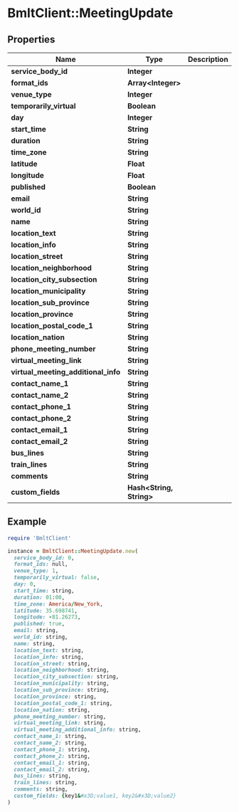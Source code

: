 # BmltClient::MeetingUpdate

## Properties

| Name | Type | Description | Notes |
| ---- | ---- | ----------- | ----- |
| **service_body_id** | **Integer** |  |  |
| **format_ids** | **Array&lt;Integer&gt;** |  |  |
| **venue_type** | **Integer** |  |  |
| **temporarily_virtual** | **Boolean** |  | [optional] |
| **day** | **Integer** |  |  |
| **start_time** | **String** |  |  |
| **duration** | **String** |  |  |
| **time_zone** | **String** |  | [optional] |
| **latitude** | **Float** |  |  |
| **longitude** | **Float** |  |  |
| **published** | **Boolean** |  |  |
| **email** | **String** |  | [optional] |
| **world_id** | **String** |  | [optional] |
| **name** | **String** |  |  |
| **location_text** | **String** |  | [optional] |
| **location_info** | **String** |  | [optional] |
| **location_street** | **String** |  | [optional] |
| **location_neighborhood** | **String** |  | [optional] |
| **location_city_subsection** | **String** |  | [optional] |
| **location_municipality** | **String** |  | [optional] |
| **location_sub_province** | **String** |  | [optional] |
| **location_province** | **String** |  | [optional] |
| **location_postal_code_1** | **String** |  | [optional] |
| **location_nation** | **String** |  | [optional] |
| **phone_meeting_number** | **String** |  | [optional] |
| **virtual_meeting_link** | **String** |  | [optional] |
| **virtual_meeting_additional_info** | **String** |  | [optional] |
| **contact_name_1** | **String** |  | [optional] |
| **contact_name_2** | **String** |  | [optional] |
| **contact_phone_1** | **String** |  | [optional] |
| **contact_phone_2** | **String** |  | [optional] |
| **contact_email_1** | **String** |  | [optional] |
| **contact_email_2** | **String** |  | [optional] |
| **bus_lines** | **String** |  | [optional] |
| **train_lines** | **String** |  | [optional] |
| **comments** | **String** |  | [optional] |
| **custom_fields** | **Hash&lt;String, String&gt;** |  | [optional] |

## Example

```ruby
require 'BmltClient'

instance = BmltClient::MeetingUpdate.new(
  service_body_id: 0,
  format_ids: null,
  venue_type: 1,
  temporarily_virtual: false,
  day: 0,
  start_time: string,
  duration: 01:00,
  time_zone: America/New_York,
  latitude: 35.698741,
  longitude: -81.26273,
  published: true,
  email: string,
  world_id: string,
  name: string,
  location_text: string,
  location_info: string,
  location_street: string,
  location_neighborhood: string,
  location_city_subsection: string,
  location_municipality: string,
  location_sub_province: string,
  location_province: string,
  location_postal_code_1: string,
  location_nation: string,
  phone_meeting_number: string,
  virtual_meeting_link: string,
  virtual_meeting_additional_info: string,
  contact_name_1: string,
  contact_name_2: string,
  contact_phone_1: string,
  contact_phone_2: string,
  contact_email_1: string,
  contact_email_2: string,
  bus_lines: string,
  train_lines: string,
  comments: string,
  custom_fields: {key1&#x3D;value1, key2&#x3D;value2}
)
```

